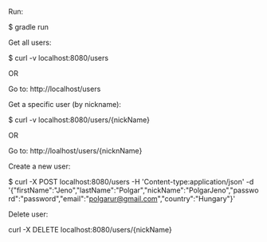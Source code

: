 Run:

$ gradle run



Get all users:

$ curl -v localhost:8080/users

OR

Go to: http://localhost/users

Get a specific user (by nickname):

$ curl -v localhost:8080/users/{nickName}

OR

Go to: http://loalhost/users/{nicknName}

Create a new user:

$ curl -X POST localhost:8080/users -H 'Content-type:application/json' -d '{"firstName":"Jeno","lastName":"Polgar","nickName":"PolgarJeno","password":"password","email":"polgarur@gmail.com","country":"Hungary"}'

Delete user:

curl -X DELETE localhost:8080/users/{nickName}
